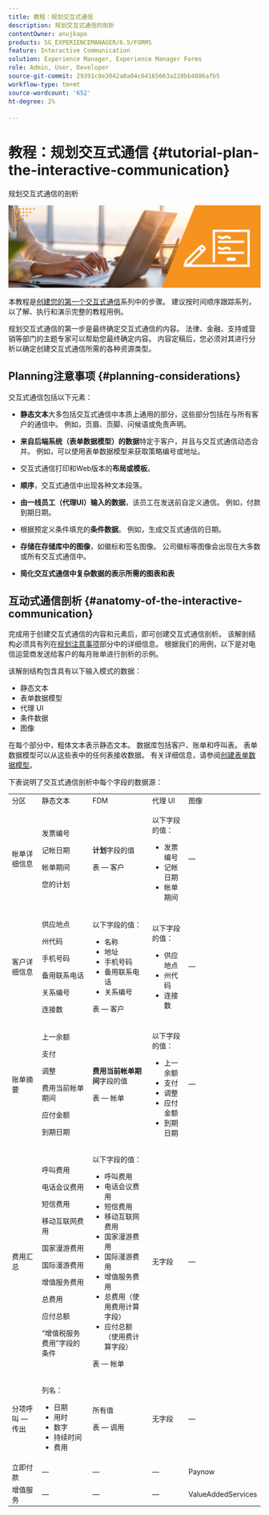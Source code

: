 ```yaml
---
title: 教程：规划交互式通信
description: 规划交互式通信的剖析
contentOwner: anujkapo
products: SG_EXPERIENCEMANAGER/6.5/FORMS
feature: Interactive Communication
solution: Experience Manager, Experience Manager Forms
role: Admin, User, Developer
source-git-commit: 29391c8e3042a8a04c64165663a228bb4886afb5
workflow-type: tm+mt
source-wordcount: '652'
ht-degree: 2%

---
```


# 教程：规划交互式通信 {#tutorial-plan-the-interactive-communication}

规划交互式通信的剖析

![02-create-adaptive-form-main-image](assets/02-create-adaptive-form-main-image.png)

本教程是[创建您的第一个交互式通信](/help/forms/using/create-your-first-interactive-communication.md)系列中的步骤。 建议按时间顺序跟踪系列，以了解、执行和演示完整的教程用例。

规划交互式通信的第一步是最终确定交互式通信的内容。 法律、金融、支持或营销等部门的主题专家可以帮助您最终确定内容。 内容定稿后，您必须对其进行分析以确定创建交互式通信所需的各种资源类型。

## Planning注意事项 {#planning-considerations}

交互式通信包括以下元素：

* **静态文本**&#x200B;大多包括交互式通信中本质上通用的部分，这些部分包括在与所有客户的通信中。 例如，页眉、页脚、问候语或免责声明。
* **来自后端系统（表单数据模型）的数据**&#x200B;特定于客户，并且与交互式通信动态合并。 例如，可以使用表单数据模型来获取策略编号或地址。
* 交互式通信打印和Web版本的&#x200B;**布局或模板**。
* **顺序**，交互式通信中出现各种文本段落。
* **由一线员工（代理UI）输入的数据**，该员工在发送前自定义通信。 例如，付款到期日期。

* 根据预定义条件填充的&#x200B;**条件数据**。 例如，生成交互式通信的日期。
* **存储在存储库中的图像**，如徽标和签名图像。 公司徽标等图像会出现在大多数或所有交互式通信中。
* **简化交互式通信中复杂数据的表示所需的图表和表**

## 互动式通信剖析 {#anatomy-of-the-interactive-communication}

完成用于创建交互式通信的内容和元素后，即可创建交互式通信剖析。 该解剖结构必须具有列在[规划注意事项](/help/forms/using/planning-interactive-communications.md#planning-considerations)部分中的详细信息。 根据我们的用例，以下是对电信运营商发送给客户的每月账单进行剖析的示例。

该解剖结构包含具有以下输入模式的数据：

* 静态文本
* 表单数据模型
* 代理 UI
* 条件数据
* 图像

在每个部分中，粗体文本表示静态文本。 数据库包括客户、账单和呼叫表。 表单数据模型可以从这些表中的任何表接收数据。 有关详细信息，请参阅[创建表单数据模型](/help/forms/using/create-form-data-model0.md)。

下表说明了交互式通信剖析中每个字段的数据源：

<table>
 <tbody>
  <tr>
   <td>分区</td>
   <td>静态文本</td>
   <td>FDM </td>
   <td>代理 UI</td>
   <td>图像</td>
  </tr>
  <tr>
   <td>帐单详细信息</td>
   <td><p>发票编号</p> <p>记帐日期</p> <p>帐单期间</p> <p>您的计划</p> </td>
   <td><p><strong>计划</strong>字段的值</p> <p>表 — 客户</p> </td>
   <td><p>以下字段的值：</p>
    <ul>
     <li>发票编号</li>
     <li>记帐日期</li>
     <li>帐单期间</li>
    </ul> <p> </p> </td>
   <td>—</td>
  </tr>
  <tr>
   <td>客户详细信息</td>
   <td><p>供应地点</p> <p>州代码</p> <p>手机号码</p> <p>备用联系电话</p> <p>关系编号</p> <p>连接数</p> </td>
   <td><p>以下字段的值：</p>
    <ul>
     <li>名称</li>
     <li>地址</li>
     <li>手机号码</li>
     <li>备用联系电话</li>
     <li>关系编号</li>
    </ul> <p>表 — 客户</p> </td>
   <td><p>以下字段的值：</p>
    <ul>
     <li>供应地点</li>
     <li>州代码</li>
     <li>连接数</li>
    </ul> </td>
   <td>—</td>
  </tr>
  <tr>
   <td>账单摘要</td>
   <td><p>上一余额</p> <p>支付</p> <p>调整</p> <p>费用当前帐单期间</p> <p>应付金额</p> <p>到期日期</p> </td>
   <td><p><strong>费用当前帐单期间</strong>字段的值</p> <p>表 — 帐单</p> </td>
   <td><p>以下字段的值：</p>
    <ul>
     <li>上一余额</li>
     <li>支付</li>
     <li>调整</li>
     <li>应付金额</li>
     <li>到期日期</li>
    </ul> </td>
   <td>—</td>
  </tr>
  <tr>
   <td>费用汇总</td>
   <td><p>呼叫费用</p> <p>电话会议费用</p> <p>短信费用 </p> <p>移动互联网费用</p> <p>国家漫游费用</p> <p>国际漫游费用</p> <p>增值服务费用</p> <p>总费用</p> <p>应付总额</p> <p>“增值税服务费用”字段的条件</p> </td>
   <td><p>以下字段的值：</p>
    <ul>
     <li>呼叫费用</li>
     <li>电话会议费用</li>
     <li>短信费用 </li>
     <li>移动互联网费用</li>
     <li>国家漫游费用</li>
     <li>国际漫游费用</li>
     <li>增值服务费用</li>
     <li>总费用（使用费用计算字段）</li>
     <li>应付总额（使用费计算字段）</li>
    </ul> <p>表 — 帐单</p> </td>
   <td>无字段</td>
   <td>—</td>
  </tr>
  <tr>
   <td>分项呼叫 — 传出</td>
   <td><p>列名：</p>
    <ul>
     <li>日期</li>
     <li>用时</li>
     <li>数字</li>
     <li>持续时间</li>
     <li>费用</li>
    </ul> </td>
   <td><p>所有值</p> <p>表 — 调用</p> </td>
   <td>无字段</td>
   <td>—</td>
  </tr>
  <tr>
   <td>立即付款</td>
   <td>—</td>
   <td>—</td>
   <td>—</td>
   <td>Paynow</td>
  </tr>
  <tr>
   <td>增值服务</td>
   <td>—</td>
   <td>—</td>
   <td>—</td>
   <td>ValueAddedServices</td>
  </tr>
 </tbody>
</table>
